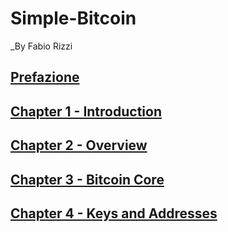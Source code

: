 # Simple-Bitcoin

_By Fabio Rizzi

## [Prefazione](prefazione.adoc)
## [Chapter 1 - Introduction](ch01_intro.adoc)
## [Chapter 2 - Overview](ch02_overview.adoc)
## [Chapter 3 - Bitcoin Core](ch03_bitcoin-core.adoc)
## [Chapter 4 - Keys and Addresses](ch04_keys.adoc)
